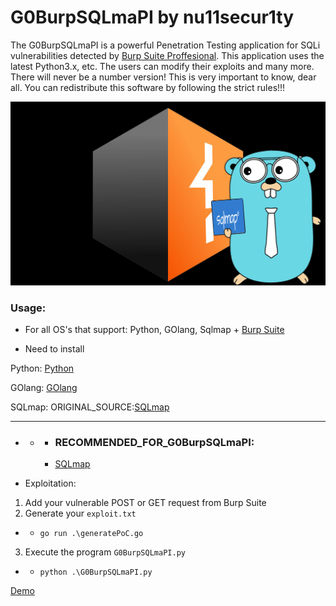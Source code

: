 # G0BurpSQLmaPI by nu11secur1ty

The G0BurpSQLmaPI is a powerful Penetration Testing application for SQLi vulnerabilities detected by [Burp Suite Proffesional](https://portswigger.net/burp/releases#professional).
This application uses the latest Python3.x, etc. The users can modify their exploits and many more.
There will never be a number version! This is very important to know, dear all. You can redistribute this software by following the strict rules!!!

![](https://github.com/nu11secur1ty/G0BurpSQLmaPI/blob/main/Docs/G0BurpSQLmaPI.png)

### Usage:
- For all OS's that support: Python, GOlang, Sqlmap + [Burp Suite](https://portswigger.net/burp/releases#professional)

- Need to install 

Python:
[Python](https://www.python.org/)

GOlang:
[GOlang](https://tip.golang.org/)

SQLmap:
ORIGINAL_SOURCE:[SQLmap](https://github.com/sqlmapproject/sqlmap)

--------------------------------------------------------------------------------------

- - - ### RECOMMENDED_FOR_G0BurpSQLmaPI:
    - [SQLmap](https://github.com/nu11secur1ty/sqlmap-nu11secur1ty)

- Exploitation:
1. Add your vulnerable POST or GET request from Burp Suite
2. Generate your `exploit.txt`
- - `go run .\generatePoC.go`
3. Execute the program `G0BurpSQLmaPI.py`
- - `python .\G0BurpSQLmaPI.py`

[Demo](https://www.youtube.com/watch?v=PCyHeFP_gKI)

